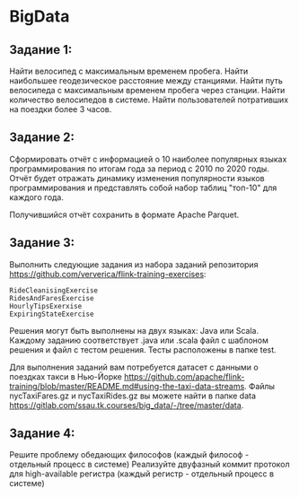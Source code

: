 # BigData
## Задание 1:

Найти велосипед с максимальным временем пробега.
Найти наибольшее геодезическое расстояние между станциями.
Найти путь велосипеда с максимальным временем пробега через станции.
Найти количество велосипедов в системе.
Найти пользователей потративших на поездки более 3 часов.

## Задание 2:

  Сформировать отчёт с информацией о 10 наиболее популярных языках программирования по итогам года за период с 2010 по 2020 годы. Отчёт будет отражать динамику изменения популярности языков программирования и представлять собой набор таблиц "топ-10" для     каждого года.

  Получившийся отчёт сохранить в формате Apache Parquet.

## Задание 3:

Выполнить следующие задания из набора заданий репозитория https://github.com/ververica/flink-training-exercises:

    RideCleanisingExercise
    RidesAndFaresExercise
    HourlyTipsExerxise
    ExpiringStateExercise

Решения могут быть выполнены на двух языках: Java или Scala. Каждому заданию соответствует .java или .scala файл с шаблоном решения и файл с тестом решения. Тесты расположены в папке test.

Для выполнения заданий вам потребуется датасет с данными о поездках такси в Нью-Йорке https://github.com/apache/flink-training/blob/master/README.md#using-the-taxi-data-streams. Файлы nycTaxiFares.gz и nycTaxiRides.gz вы можете найти в папке data https://gitlab.com/ssau.tk.courses/big_data/-/tree/master/data.

## Задание 4:

Решите проблему обедающих философов (каждый философ - отдельный процесс в системе)
Реализуйте двуфазный коммит протокол для high-available регистра (каждый регистр - отдельный процесс в системе)
